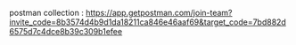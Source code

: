 postman collection : https://app.getpostman.com/join-team?invite_code=8b3574d4b9d1da18211ca846e46aaf69&target_code=7bd882d6575d7c4dce8b39c309b1efee